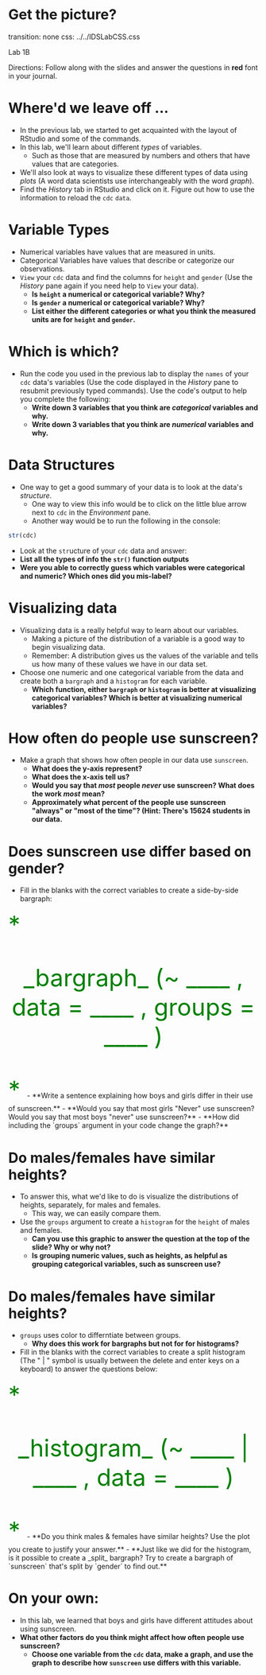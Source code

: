 Get the picture?
==============
transition: none
css: ../../IDSLabCSS.css

Lab 1B 

Directions: Follow along with the slides and answer the questions in **red** font in your journal.



Where'd we leave off ...
==================

- In the previous lab, we started to get acquainted with the layout of RStudio and some of the commands.
- In this lab, we'll learn about different _types_ of variables. 
    - Such as those that are measured by numbers and others that have values that are categories.
- We'll also look at ways to visualize these different types of data using _plots_ (A word data scientists use interchangeably with the word _graph_).
- Find the _History_ tab in RStudio and click on it. Figure out how to use the information to reload the `cdc` `data`.


Variable Types
==================

- Numerical variables have values that are measured in units.
- Categorical Variables have values that describe or categorize our observations.
- `View` your `cdc` data and find the columns for `height` and `gender` (Use the _History_ pane again if you need help to `View` your data).
    - **Is `height` a numerical or categorical variable? Why?**
    - **Is `gender` a numerical or categorical variable? Why?**
    - **List either the different categories or what you think the measured units are for `height` and `gender`.**

    
Which is which?
=====================
- Run the code you used in the previous lab to display the `names` of your `cdc` data's variables (Use the code displayed in the _History_ pane to resubmit previously typed commands). Use the code's output to help you complete the following:
    - **Write down 3 variables that you think are _categorical_ variables and why.**
    - **Write down 3 variables that you think are _numerical_ variables and why.**

Data Structures
===============

- One way to get a good summary of your data is to look at the data's _structure_.
    - One way to view this info would be to click on the little blue arrow next to `cdc` in the _Environment_ pane.
    - Another way would be to run the following in the console:

```r
str(cdc)
```

- Look at the `str`ucture of your `cdc` data and answer:
- **List all the types of info the `str()` function outputs**
- **Were you able to correctly guess which variables were categorical and numeric? Which ones did you mis-label?**
    

Visualizing data
=================

- Visualizing data is a really helpful way to learn about our variables.
    - Making a picture of the distribution of a variable is a good way to begin visualizing data.
    - Remember: A distribution gives us the values of the variable and tells us how many of these values we have in our data set.
- Choose one numeric and one categorical variable from the data and create both a `bargraph` and a `histogram` for each variable.
    - **Which function, either `bargraph` or `histogram` is better at visualizing categorical variables? Which is better at visualizing numerical variables?**
    
How often do people use sunscreen?
==================================

- Make a graph that shows how often people in our data use `sunscreen`.
    - **What does the y-axis represent?**
    - **What does the x-axis tell us?**
    - **Would you say that _most_ people _never_ use sunscreen? What does the work _most_ mean?**
    - **Approximately what percent of the people use sunscreen "always" or "most of the time"? (Hint: There's 15624 students in our data.**


Does sunscreen use differ based on gender?
==========================================

- Fill in the blanks with the correct variables to create a side-by-side bargraph:
<font size="7" color="green">
*<p align='center'> _bargraph_ (~ ____ , data = ____ , groups = ____ ) </p>*
</font>
- **Write a sentence explaining how boys and girls differ in their use of sunscreen.**
- **Would you say that most girls "Never" use sunscreen?  Would you say that most boys "never" use sunscreen?**
- **How did including the `groups` argument in your code change the graph?**


Do males/females have similar heights?
=====================================

- To answer this, what we'd like to do is visualize the distributions of heights, separately, for males and females.
    - This way, we can easily compare them.
- Use the `groups` argument to create a `histogram` for the `height` of males and females.
    - **Can you use this graphic to answer the question at the top of the slide? Why or why not?**
    - **Is grouping numeric values, such as heights, as helpful as grouping categorical variables, such as sunscreen use?**
    
Do males/females have similar heights?
=====================================

- `groups` uses color to differntiate between groups.
    - **Why does this work for bargraphs but not for for histograms?**
- Fill in the blanks with the correct variables to create a split histogram (The " | " symbol is usually between the delete and enter keys on a keyboard) to answer the questions below:
<font size="7" color="green">
*<p align='center'> _histogram_ (~ ____ | ____ , data = ____ ) </p>*
</font>
- **Do you think males & females have similar heights? Use the plot you create to justify your answer.**
- **Just like we did for the histogram, is it possible to create a _split_ bargraph? Try to create a bargraph of `sunscreen` that's split by `gender` to find out.**


On your own:
============

- In this lab, we learned that boys and girls have different attitudes about using sunscreen. 
- **What other factors do you think might affect how often people use sunscreen?**
    - **Choose one variable from the `cdc` data, make a graph, and use the graph to describe how `sunscreen` use differs with this variable.**
